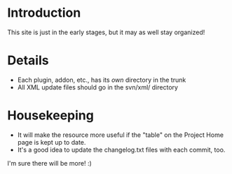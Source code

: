 # Introduction #

This site is just in the early stages, but it may as well stay organized!

# Details #

  * Each plugin, addon, etc., has its _own_ directory in the trunk
  * All XML update files should go in the svn/xml/ directory

# Housekeeping #

  * It will make the resource more useful if the "table" on the Project Home page is kept up to date.
  * It's a good idea to update the changelog.txt files with each commit, too.

I'm sure there will be more! :)